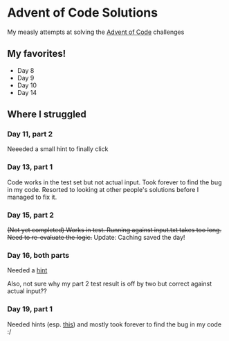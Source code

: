 # Advent of Code Solutions

My measly attempts at solving the [Advent of Code](https://adventofcode.com/) challenges


## My favorites!

* Day 8
* Day 9
* Day 10
* Day 14

## Where I struggled

### Day 11, part 2

Neeeded a small hint to finally click

### Day 13, part 1

Code works in the test set but not actual input. Took forever to find the bug in my code. Resorted to looking at other people's solutions before I managed to fix it.

### Day 15, part 2

~~(Not yet completed) Works in test. Running against input.txt takes too long. Need to re-evaluate the logic.~~
Update: Caching saved the day!

### Day 16, both parts

Needed a [hint](https://www.reddit.com/r/adventofcode/comments/zo21au/comment/j0nz8df/)

Also, not sure why my part 2 test result is off by two but correct against actual input??

### Day 19, part 1

Needed hints (esp. [this](https://www.reddit.com/r/adventofcode/comments/zpy5rm/2022_day_19_what_are_your_insights_and/)) and mostly took forever to find the bug in my code :/
